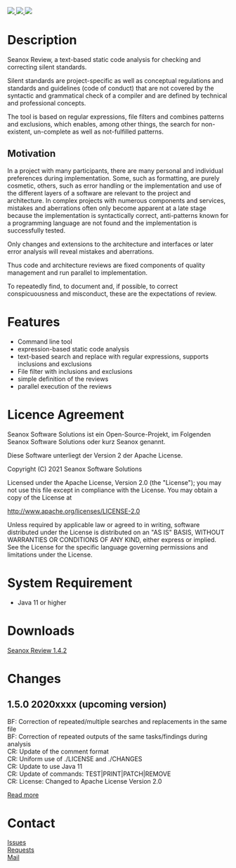 <p>
  <a href="https://github.com/seanox/review/pulls"
      title="Development is waiting for new issues / requests / ideas">
    <img src="https://img.shields.io/badge/development-passive-blue?style=for-the-badge">
  </a>
  <a href="https://github.com/seanox/review/issues">
    <img src="https://img.shields.io/badge/maintenance-active-green?style=for-the-badge">
  </a>
  <a href="http://seanox.de/contact">
    <img src="https://img.shields.io/badge/support-active-green?style=for-the-badge">
  </a>
</p>


# Description
Seanox Review, a text-based static code analysis for checking and correcting
silent standards.

Silent standards are project-specific as well as conceptual regulations and
standards and guidelines (code of conduct) that are not covered by the syntactic
and grammatical check of a compiler and are defined by technical and
professional concepts.

The tool is based on regular expressions, file filters and combines patterns and
exclusions, which enables, among other things, the search for non-existent,
un-complete as well as not-fulfilled patterns.


## Motivation
In a project with many participants, there are many personal and individual
preferences during implementation. Some, such as formatting, are purely
cosmetic, others, such as error handling or the implementation and use of the
different layers of a software are relevant to the project and architecture. In
complex projects with numerous components and services, mistakes and aberrations
often only become apparent at a late stage because the implementation is
syntactically correct, anti-patterns known for a programming language are not
found and the implementation is successfully tested.

Only changes and extensions to the architecture and interfaces or later error
analysis will reveal mistakes and aberrations.

Thus code and architecture reviews are fixed components of quality management
and run parallel to implementation.

To repeatedly find, to document and, if possible, to correct conspicuousness and
misconduct, these are the expectations of review.


# Features
- Command line tool
- expression-based static code analysis
- text-based search and replace with regular expressions, supports inclusions
  and exclusions
- File filter with inclusions and exclusions
- simple definition of the reviews
- parallel execution of the reviews


# Licence Agreement
Seanox Software Solutions ist ein Open-Source-Projekt, im Folgenden
Seanox Software Solutions oder kurz Seanox genannt.

Diese Software unterliegt der Version 2 der Apache License.

Copyright (C) 2021 Seanox Software Solutions

Licensed under the Apache License, Version 2.0 (the "License"); you may not use
this file except in compliance with the License. You may obtain a copy of the
License at

http://www.apache.org/licenses/LICENSE-2.0

Unless required by applicable law or agreed to in writing, software distributed
under the License is distributed on an "AS IS" BASIS, WITHOUT WARRANTIES OR
CONDITIONS OF ANY KIND, either express or implied. See the License for the
specific language governing permissions and limitations under the License.


# System Requirement
- Java 11 or higher


# Downloads
[Seanox Review 1.4.2](https://github.com/seanox/review/raw/master/releases/seanox-review-1.4.2.zip)  


# Changes
## 1.5.0 2020xxxx (upcoming version)  
BF: Correction of repeated/multiple searches and replacements in the same file  
BF: Correction of repeated outputs of the same tasks/findings during analysis  
CR: Update of the comment format  
CR: Uniform use of ./LICENSE and ./CHANGES  
CR: Update to use Java 11  
CR: Update of commands: TEST|PRINT|PATCH|REMOVE  
CR: License: Changed to Apache License Version 2.0  

[Read more](https://raw.githubusercontent.com/seanox/review/master/CHANGES)


# Contact
[Issues](https://github.com/seanox/review/issues)  
[Requests](https://github.com/seanox/review/pulls)  
[Mail](http://seanox.de/contact)

